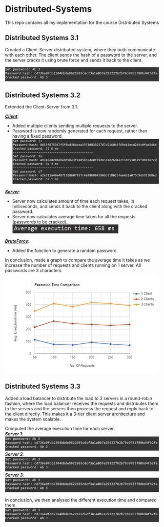 # Distributed-Systems
This repo contains all my implementation for the course Distributed Systems  

## Distributed Systems 3.1

Created a Client-Server distributed system, where they both communicate with each other. The client sends the hash of a password to the server, and the server cracks it using brute force and sends it back to the client.

![Distributed Systems 3.1](https://github.com/abdullahhkhann/Distributed-Systems/blob/e9c38e91d5c72e65cc6f447284444f4b5e364764/Distributed%20Systems%203.1/image.png)  

## Distributed Systems 3.2

Extended the Client-Server from 3.1.

***<u>Client</u>***:  
- Added multiple clients sending multiple requests to the server.  
- Password is now randomly generated for each request, rather than having a fixed password.  
![Distributed Systems 3.2](https://github.com/abdullahhkhann/Distributed-Systems/blob/48df6b66d675df22e3bfafce165a18a4a1063bd5/Distributed%20Systems%203.2/Client.PNG)  

***<u>Server</u>***:  
- Server now calculates amount of time each request takes, in milliseconds, and sends it back to the client along with the cracked password.  
- Server now calculates average time taken for all the requests (passwords to be cracked).  
![Distributed Systems 3.2](https://github.com/abdullahhkhann/Distributed-Systems/blob/48df6b66d675df22e3bfafce165a18a4a1063bd5/Distributed%20Systems%203.2/Server.PNG)  

***<u>BruteForce</u>***:
- Added the function to generate a random password.  

In conclusion, made a graph to compare the average time it takes as we increase the number of requests and clients running on 1 server. All passwords are 3 characters.  
![Distributed Systems 3.2](https://github.com/abdullahhkhann/Distributed-Systems/blob/7208d52aaa6c9d601c9f64058429f629d7745f70/Distributed%20Systems%203.2/image.png)  

## Distributed Systems 3.3

Added a load balancer to distribute the load to 3 servers in a round-robin fashion, where the load balancer receives the requests and distributes them to the servers and the servers then process the request and reply back to the client directly. This makes it a 3-tier client server architecture and makes the system scalable.  

Computed the average execution time for each server.  
***Server 1***:  
![Distributed Systems 3.3](https://github.com/abdullahhkhann/Distributed-Systems/blob/e9c38e91d5c72e65cc6f447284444f4b5e364764/Distributed%20Systems%203.1/image.png)  
***Server 2***:  
![Distributed Systems 3.3](https://github.com/abdullahhkhann/Distributed-Systems/blob/e9c38e91d5c72e65cc6f447284444f4b5e364764/Distributed%20Systems%203.1/image.png)  
***Server 3***:  
![Distributed Systems 3.3](https://github.com/abdullahhkhann/Distributed-Systems/blob/e9c38e91d5c72e65cc6f447284444f4b5e364764/Distributed%20Systems%203.1/image.png)  

In conclusion, we then analysed the different execution time and compared them.  
![Distributed Systems 3.3](https://github.com/abdullahhkhann/Distributed-Systems/blob/e9c38e91d5c72e65cc6f447284444f4b5e364764/Distributed%20Systems%203.1/image.png)  
